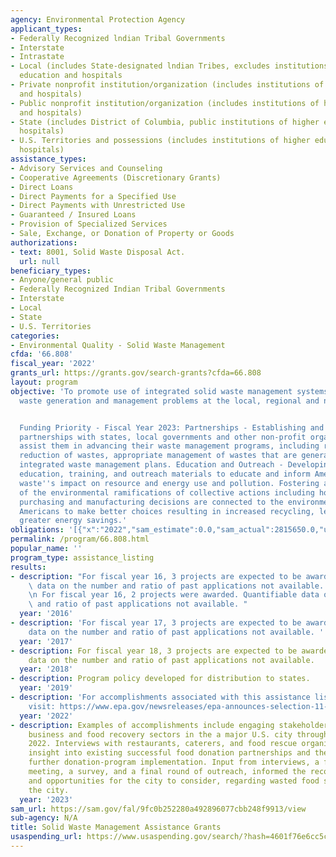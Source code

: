```yaml
---
agency: Environmental Protection Agency
applicant_types:
- Federally Recognized lndian Tribal Governments
- Interstate
- Intrastate
- Local (includes State-designated lndian Tribes, excludes institutions of higher
  education and hospitals
- Private nonprofit institution/organization (includes institutions of higher education
  and hospitals)
- Public nonprofit institution/organization (includes institutions of higher education
  and hospitals)
- State (includes District of Columbia, public institutions of higher education and
  hospitals)
- U.S. Territories and possessions (includes institutions of higher education and
  hospitals)
assistance_types:
- Advisory Services and Counseling
- Cooperative Agreements (Discretionary Grants)
- Direct Loans
- Direct Payments for a Specified Use
- Direct Payments with Unrestricted Use
- Guaranteed / Insured Loans
- Provision of Specialized Services
- Sale, Exchange, or Donation of Property or Goods
authorizations:
- text: 8001, Solid Waste Disposal Act.
  url: null
beneficiary_types:
- Anyone/general public
- Federally Recognized Indian Tribal Governments
- Interstate
- Local
- State
- U.S. Territories
categories:
- Environmental Quality - Solid Waste Management
cfda: '66.808'
fiscal_year: '2022'
grants_url: https://grants.gov/search-grants?cfda=66.808
layout: program
objective: 'To promote use of integrated solid waste management systems to solve solid
  waste generation and management problems at the local, regional and national levels.


  Funding Priority - Fiscal Year 2023: Partnerships - Establishing and developing
  partnerships with states, local governments and other non-profit organizations to
  assist them in advancing their waste management programs, including recycling and
  reduction of wastes, appropriate management of wastes that are generated, and developing
  integrated waste management plans. Education and Outreach - Developing and providing
  education, training, and outreach materials to educate and inform Americans about
  waste''s impact on resource and energy use and pollution. Fostering a better understanding
  of the environmental ramifications of collective actions including how individual
  purchasing and manufacturing decisions are connected to the environment and to enable
  Americans to make better choices resulting in increased recycling, less waste and
  greater energy savings.'
obligations: '[{"x":"2022","sam_estimate":0.0,"sam_actual":2815650.0,"usa_spending_actual":3716381.0},{"x":"2023","sam_estimate":173351.0,"sam_actual":0.0,"usa_spending_actual":2228871.0},{"x":"2024","sam_estimate":0.0,"sam_actual":0.0,"usa_spending_actual":2087719.0}]'
permalink: /program/66.808.html
popular_name: ''
program_type: assistance_listing
results:
- description: "For fiscal year 16, 3 projects are expected to be awarded. Quantifiable\
    \ data on the number and ratio of past applications not available.  \r\n\r\n \r\
    \n For fiscal year 16, 2 projects were awarded. Quantifiable data on the number\
    \ and ratio of past applications not available. "
  year: '2016'
- description: 'For fiscal year 17, 3 projects are expected to be awarded. Quantifiable
    data on the number and ratio of past applications not available. '
  year: '2017'
- description: For fiscal year 18, 3 projects are expected to be awarded. Quantifiable
    data on the number and ratio of past applications not available.
  year: '2018'
- description: Program policy developed for distribution to states.
  year: '2019'
- description: 'For accomplishments associated with this assistance listing, please
    visit: https://www.epa.gov/newsreleases/epa-announces-selection-11-organizations-receive-2-million-help-tackle-climate-crisis.'
  year: '2022'
- description: Examples of accomplishments include engaging stakeholders in the food
    business and food recovery sectors in the a major U.S. city throughout 2021 and
    2022. Interviews with restaurants, caterers, and food rescue organizations provided
    insight into existing successful food donation partnerships and the barriers to
    further donation-program implementation. Input from interviews, a focus group
    meeting, a survey, and a final round of outreach, informed the recommendations
    and opportunities for the city to consider, regarding wasted food solutions for
    the city.
  year: '2023'
sam_url: https://sam.gov/fal/9fc0b252280a492896077cbb248f9913/view
sub-agency: N/A
title: Solid Waste Management Assistance Grants
usaspending_url: https://www.usaspending.gov/search/?hash=4601f76e6cc5c004e2a54d025f8426a4
---
```

